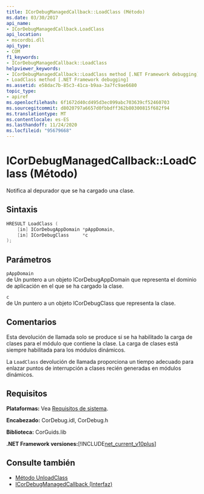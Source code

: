 ```yaml
---
title: ICorDebugManagedCallback::LoadClass (Método)
ms.date: 03/30/2017
api_name:
- ICorDebugManagedCallback.LoadClass
api_location:
- mscordbi.dll
api_type:
- COM
f1_keywords:
- ICorDebugManagedCallback::LoadClass
helpviewer_keywords:
- ICorDebugManagedCallback::LoadClass method [.NET Framework debugging]
- LoadClass method [.NET Framework debugging]
ms.assetid: e58dac7b-85c3-41ca-b9aa-3a7fc9ae6680
topic_type:
- apiref
ms.openlocfilehash: 6f1672d40cd495d3ec099abc703639cf52460703
ms.sourcegitcommit: d8020797a6657d0fbbdff362b80300815f682f94
ms.translationtype: MT
ms.contentlocale: es-ES
ms.lasthandoff: 11/24/2020
ms.locfileid: "95679668"
---
```

# <a name="icordebugmanagedcallbackloadclass-method"></a>ICorDebugManagedCallback::LoadClass (Método)

Notifica al depurador que se ha cargado una clase.  
  
## <a name="syntax"></a>Sintaxis  
  
```cpp  
HRESULT LoadClass (  
    [in] ICorDebugAppDomain *pAppDomain,  
    [in] ICorDebugClass     *c  
);  
```  
  
## <a name="parameters"></a>Parámetros  

 `pAppDomain`  
 de Un puntero a un objeto ICorDebugAppDomain que representa el dominio de aplicación en el que se ha cargado la clase.  
  
 `c`  
 de Un puntero a un objeto ICorDebugClass que representa la clase.  
  
## <a name="remarks"></a>Comentarios  

 Esta devolución de llamada solo se produce si se ha habilitado la carga de clases para el módulo que contiene la clase. La carga de clases está siempre habilitada para los módulos dinámicos.  
  
 La `LoadClass` devolución de llamada proporciona un tiempo adecuado para enlazar puntos de interrupción a clases recién generadas en módulos dinámicos.  
  
## <a name="requirements"></a>Requisitos  

 **Plataformas:** Vea [Requisitos de sistema](../../get-started/system-requirements.md).  
  
 **Encabezado:** CorDebug.idl, CorDebug.h  
  
 **Biblioteca:** CorGuids.lib  
  
 **.NET Framework versiones:**[!INCLUDE[net_current_v10plus](../../../../includes/net-current-v10plus-md.md)]  
  
## <a name="see-also"></a>Consulte también

- [Método UnloadClass](icordebugmanagedcallback-unloadclass-method.md)
- [ICorDebugManagedCallback (Interfaz)](icordebugmanagedcallback-interface.md)
